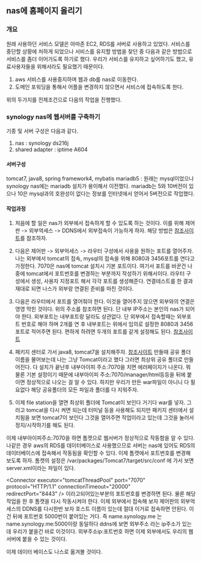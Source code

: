 ## nas에 홈페이지 올리기
### 개요
원래 사용하던 서비스 모델은 아마존 EC2, RDS를 서버로 사용하고 있었다.
서비스를 중단할 상황에 처하게 되었으나 서비스를 유지할 방법을 찾던 중 다음과 같은 방법으로 서비스를 좀더 이어가도록 하기로 했다.
우리가 서비스를 유지하고 싶어하기도 했고, 유료사용자들을 위해서라도 필요했기 때문이다.

1. aws 서비스를 사용중지하며 웹과 db를 nas로 이동한다.
2. 도메인 포워딩을 통해서 어플을 변경하지 않으면서 서비스에 접속하도록 한다.

위의 두가지를 전제조건으로 다음의 작업을 진행했다.

### synology nas에 웹서버를 구축하기
기종 및 서버 구성은 다음과 같다.
1. nas : synology ds216j
2. shared adapter : iptime A604

#### 서버구성
tomcat7, java8, spring framework4, mybatis
mariadb5 : 원래는 mysql이었으나 synology nas에는 mariadb 설치가 용이해서 이전했다.
mariadb는 5와 10버전이 있으나 10은 mysql과의 호완성이 없다는 정보를 인터넷에서 얻어서 5버전으로 작업했다.

#### 작업과정
1. 처음에 할 일은 nas가 외부에서 접속하게 할 수 있도록 하는 것이다. 이를 위해
제어판 -> 외부억세스 -> DDNS에서 외부접속이 가능하게 하자.
해당 방법은 <a href="https://nas.moe/archives/648" target="_blank">참조사이트</a>를 참조하자.

2. 다음은 제어판 -> 외부억세스 -> 라우터 구성에서 사용을 원하는 포트를 열어주자.
나는 외부에서 tomcat의 접속, mysql의 접속을 위해 8080과 3456포트를 연다고 가정한다.
7070은 nas에 tomcat 설치시 기본 포트이다. 여기서 포트를 바꾼건 나중에 tomcat에서 포트번호를 변경하는 부분까지 작성하기 위해서이다.
라우터 구성에서 생성, 사용자 지정포트 해서 각각 포트를 생성해준다.
연결테스트를 한 결과 재대로 되면 나스가 외부랑 연결된 준비를 마친 것이다.

3. 다음은 라우터에서 포트를 열어줘야 한다. 이것을 열어주지 않으면 외부와의
연결은 영영 막힌 것이다.
위의 주소를 참조하면 된다. 단 내부 IP주소는 본인의 nas가 되어야 한다.
외부포트는 내부포트랑 달라도 상관없다. 단 외부에서 접속할때는 외부포트 번호로 해야 하며
2개를 연 후 내부포트는 위에서 임의로 설정한 8080과 3456포트로 적어주면 된다.
편하게 하려면 두개의 포트를 같게 설정해도 된다.
<a href="http://brand-me.tistory.com/194" target="_blank">참조사이트</a>

4. 패키지 센터로 가서 java8, tomcat7을 설치해주자.
<a href="http://devks.tistory.com/18" target="_blank">참조사이트</a>
만들때 공유 폴더 이름을 물어보는데 나는 그냥 Tomcat이라고 했다 그러면 최상위 공유
폴더로 만들어진다.
다 설치가 끝난후 내부아이피 주소:7070을 치면 에러페이지가 나온다. 뭐 물론 기본
설정이기 때문에 내부아이피 주소:7070/manager/html등등을 뒤에 붙이면 정상적으로 나오는 걸 알 수 있다.
하지만 우리가 만든 war파일이 아니니 다 필요없다
해당 공유폴더의 모든 파일과 폴더를 다 지워주자.

5. 이제 file station을 열면 최상위 폴더에 Tomcat이 보인다 거기다 war를 넣자.
그러고 tomcat을 다시 켜면 되는데 터미널 등을 사용해도 되지만 패키지 센터에서
설치됨을 보면 tomcat7이 보인다 그것을 열어주면 작업이라고 있는데 그것을 눌러서
정지/시작하기를 해도 된다.

이제 내부아이피주소:7070을 하면 톰캣으로 웹서버가 정상적으로 작동함을 알 수 있다.
나같은 경우 aws의 RDS를 데이터베이스로 사용했으므로 서버는 nas에 있어도 RDS의 데이터베이스에
접속해서 작동됨을 확인할 수 있다.
이제 톰캣에서 포트번호를 변경해 보도록 하자.
톰캣의 설정은 /var/packages/Tomcat7/target/src/conf 에 가서 보면
server.xml이라는 파일이 있다.

<Connector port="7070" protocol="HTTP/1.1"
               connectionTimeout="20000"
               redirectPort="8443" />
<Connector executor="tomcatThreadPool"
               port="7070" protocol="HTTP/1.1"
               connectionTimeout="20000"
               redirectPort="8443" />
이라고되어있는부분의 포트번호를 변경하면 된다. 물론 해당 작업을 한 후 톰캣을 다시 작동시켜야 한다.
이제 외부에서 접속해 보자 제어판의 외부억세스의 DDNS를 다시한번 보자
호스트 이름이 있는데 절대 이거로 접속하면 안된다.
이건 뒤에 포트번호 5000번이 붙어있는 거다.
즉 name.synology.me 는 name.synology.me:5000이랑 동일하다
ddns에 보면 외부주소 라는 ip주소가 있는데 우리가 붙을건 바로 이것이다.
외부주소ip:포트번호 하면 이제 외부에서도 우리의 웹서버에 붙을 수 있는 것이다.

이제 데이터 베이스도 나스로 옮겨볼 것이다.

